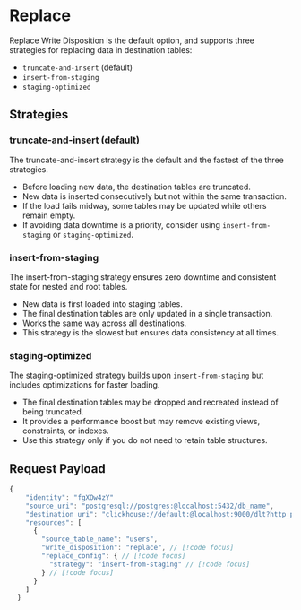 # Replace
Replace Write Disposition is the default option, and supports three strategies for replacing data in destination tables:

- `truncate-and-insert` (default)
- `insert-from-staging`
- `staging-optimized`

## Strategies
### truncate-and-insert (default)
The truncate-and-insert strategy is the default and the fastest of the three strategies.

- Before loading new data, the destination tables are truncated.
- New data is inserted consecutively but not within the same transaction.
- If the load fails midway, some tables may be updated while others remain empty.
- If avoiding data downtime is a priority, consider using `insert-from-staging` or `staging-optimized`.

### insert-from-staging
The insert-from-staging strategy ensures zero downtime and consistent state for nested and root tables.
- New data is first loaded into staging tables.
- The final destination tables are only updated in a single transaction.
- Works the same way across all destinations.
- This strategy is the slowest but ensures data consistency at all times.

### staging-optimized
The staging-optimized strategy builds upon `insert-from-staging` but includes optimizations for faster loading.

- The final destination tables may be dropped and recreated instead of being truncated.
- It provides a performance boost but may remove existing views, constraints, or indexes.
- Use this strategy only if you do not need to retain table structures.

## Request Payload
```js
{
    "identity": "fgXOw4zY"
    "source_uri": "postgresql://postgres:@localhost:5432/db_name",
    "destination_uri": "clickhouse://default:@localhost:9000/dlt?http_port=8123&secure=0",
    "resources": [
      {
        "source_table_name": "users",
        "write_disposition": "replace", // [!code focus]
        "replace_config": { // [!code focus]
          "strategy": "insert-from-staging" // [!code focus]
        } // [!code focus]
      }
    ]
  }
```